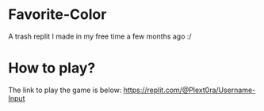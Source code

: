 # Favorite-Color
A trash replit I made in my free time a few months ago :/
# How to play?
The link to play the game is below: https://replit.com/@Plext0ra/Username-Input